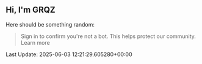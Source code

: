 ## Hi, I'm GRQZ
Here should be something random:  
> Sign in to confirm you're not a bot. This helps protect our community. Learn more


Last Update: 2025-06-03 12:21:29.605280+00:00
